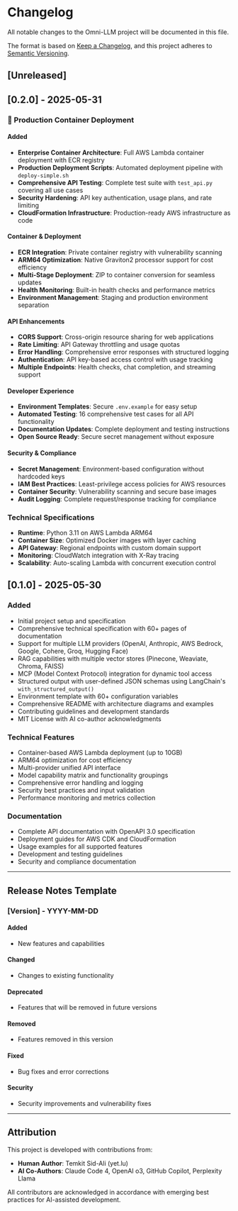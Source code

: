 # Changelog

All notable changes to the Omni-LLM project will be documented in this file.

The format is based on [Keep a Changelog](https://keepachangelog.com/en/1.0.0/),
and this project adheres to [Semantic Versioning](https://semver.org/spec/v2.0.0.html).

## [Unreleased]

## [0.2.0] - 2025-05-31

### 🚀 Production Container Deployment

#### Added
- **Enterprise Container Architecture**: Full AWS Lambda container deployment with ECR registry
- **Production Deployment Scripts**: Automated deployment pipeline with `deploy-simple.sh`
- **Comprehensive API Testing**: Complete test suite with `test_api.py` covering all use cases
- **Security Hardening**: API key authentication, usage plans, and rate limiting
- **CloudFormation Infrastructure**: Production-ready AWS infrastructure as code

#### Container & Deployment
- **ECR Integration**: Private container registry with vulnerability scanning
- **ARM64 Optimization**: Native Graviton2 processor support for cost efficiency  
- **Multi-Stage Deployment**: ZIP to container conversion for seamless updates
- **Health Monitoring**: Built-in health checks and performance metrics
- **Environment Management**: Staging and production environment separation

#### API Enhancements
- **CORS Support**: Cross-origin resource sharing for web applications
- **Rate Limiting**: API Gateway throttling and usage quotas
- **Error Handling**: Comprehensive error responses with structured logging
- **Authentication**: API key-based access control with usage tracking
- **Multiple Endpoints**: Health checks, chat completion, and streaming support

#### Developer Experience
- **Environment Templates**: Secure `.env.example` for easy setup
- **Automated Testing**: 16 comprehensive test cases for all API functionality
- **Documentation Updates**: Complete deployment and testing instructions
- **Open Source Ready**: Secure secret management without exposure

#### Security & Compliance
- **Secret Management**: Environment-based configuration without hardcoded keys
- **IAM Best Practices**: Least-privilege access policies for AWS resources
- **Container Security**: Vulnerability scanning and secure base images
- **Audit Logging**: Complete request/response tracking for compliance

### Technical Specifications
- **Runtime**: Python 3.11 on AWS Lambda ARM64
- **Container Size**: Optimized Docker images with layer caching
- **API Gateway**: Regional endpoints with custom domain support
- **Monitoring**: CloudWatch integration with X-Ray tracing
- **Scalability**: Auto-scaling Lambda with concurrent execution control

## [0.1.0] - 2025-05-30

### Added
- Initial project setup and specification
- Comprehensive technical specification with 60+ pages of documentation
- Support for multiple LLM providers (OpenAI, Anthropic, AWS Bedrock, Google, Cohere, Groq, Hugging Face)
- RAG capabilities with multiple vector stores (Pinecone, Weaviate, Chroma, FAISS)
- MCP (Model Context Protocol) integration for dynamic tool access
- Structured output with user-defined JSON schemas using LangChain's `with_structured_output()`
- Environment template with 60+ configuration variables
- Comprehensive README with architecture diagrams and examples
- Contributing guidelines and development standards
- MIT License with AI co-author acknowledgments

### Technical Features
- Container-based AWS Lambda deployment (up to 10GB)
- ARM64 optimization for cost efficiency
- Multi-provider unified API interface
- Model capability matrix and functionality groupings
- Comprehensive error handling and logging
- Security best practices and input validation
- Performance monitoring and metrics collection

### Documentation
- Complete API documentation with OpenAPI 3.0 specification
- Deployment guides for AWS CDK and CloudFormation
- Usage examples for all supported features
- Development and testing guidelines
- Security and compliance documentation

---

## Release Notes Template

### [Version] - YYYY-MM-DD

#### Added
- New features and capabilities

#### Changed
- Changes to existing functionality

#### Deprecated
- Features that will be removed in future versions

#### Removed
- Features removed in this version

#### Fixed
- Bug fixes and error corrections

#### Security
- Security improvements and vulnerability fixes

---

## Attribution

This project is developed with contributions from:
- **Human Author**: Temkit Sid-Ali (yet.lu)
- **AI Co-Authors**: Claude Code 4, OpenAI o3, GitHub Copilot, Perplexity Llama

All contributors are acknowledged in accordance with emerging best practices for AI-assisted development.